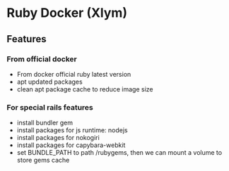 # Ruby Docker (Xlym)

## Features

### From official docker

- From docker official ruby latest version
- apt updated packages
- clean apt package cache to reduce image size

### For special rails features

- install bundler gem
- install packages for js runtime: nodejs
- install packages for nokogiri
- install packages for capybara-webkit
- set BUNDLE_PATH to path /rubygems, then we can mount a volume to store gems cache